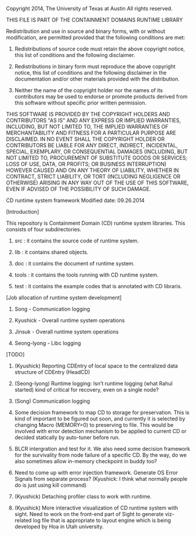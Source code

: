 Copyright 2014, The University of Texas at Austin 
All rights reserved.

THIS FILE IS PART OF THE CONTAINMENT DOMAINS RUNTIME LIBRARY

Redistribution and use in source and binary forms, with or without
modification, are permitted provided that the following conditions are
met: 

1. Redistributions of source code must retain the above copyright
notice, this list of conditions and the following disclaimer. 

2. Redistributions in binary form must reproduce the above copyright
notice, this list of conditions and the following disclaimer in the
documentation and/or other materials provided with the distribution. 

3. Neither the name of the copyright holder nor the names of its
contributors may be used to endorse or promote products derived from
this software without specific prior written permission. 

THIS SOFTWARE IS PROVIDED BY THE COPYRIGHT HOLDERS AND CONTRIBUTORS
"AS IS" AND ANY EXPRESS OR IMPLIED WARRANTIES, INCLUDING, BUT NOT
LIMITED TO, THE IMPLIED WARRANTIES OF MERCHANTABILITY AND FITNESS
FOR A PARTICULAR PURPOSE ARE DISCLAIMED. IN NO EVENT SHALL THE
COPYRIGHT HOLDER OR CONTRIBUTORS BE LIABLE FOR ANY DIRECT, INDIRECT,
INCIDENTAL, SPECIAL, EXEMPLARY, OR CONSEQUENTIAL DAMAGES (INCLUDING,
BUT NOT LIMITED TO, PROCUREMENT OF SUBSTITUTE GOODS OR SERVICES;
LOSS OF USE, DATA, OR PROFITS; OR BUSINESS INTERRUPTION) HOWEVER
CAUSED AND ON ANY THEORY OF LIABILITY, WHETHER IN CONTRACT, STRICT
LIABILITY, OR TORT (INCLUDING NEGLIGENCE OR OTHERWISE) ARISING IN
ANY WAY OUT OF THE USE OF THIS SOFTWARE, EVEN IF ADVISED OF THE
POSSIBILITY OF SUCH DAMAGE.


CD runtime system framework										Modified date: 09.26.2014


[Introduction]

This repository is Containment Domain (CD) runtime system libraries. This consists of four subdirectories.

1. src : it contains the source code of runtime system.

2. lib : it contains shared objects.

3. doc : it contains the document of runtime system.

4. tools : it contains the tools running with CD runtime system.

5. test : it contains the example codes that is annotated with CD libraris.


[Job allocation of runtime system development]

1. Song - Communication logging

2. Kyushick - Overall runtime system operations

3. Jinsuk - Overall runtime system operations

4. Seong-lyong - Libc logging 


[TODO]

1. (Kyushick) Reporting CDEntry of local space to the centralized data structure of CDEntry (HeadCD)

2. (Seong-lyong) Runtime logging: Isn’t runtime logging (what Rahul started) kind of critical for recovery, even on a single node?

3. (Song) Communication logging 

4. Some decision framework to map CD to storage for preservation. 
This is kind of important to be figured out soon, and currently it is selected by changing Macro (MEMORY=0) to preserving to file. 
This would be involved with error detection mechanism to be applied to current CD or decided statically by auto-tuner before run.

5. BLCR intergration and test for it. We also need some decision framework for the survivality from node failure of a specific CD. 
By the way, do we also sometimes allow in-memory checkpoint in buddy too?

6. Need to come up with error injection framework.
Generate OS Error Signals from separate process? 
(Kyushick: I think what normally people do is just using kill command)

7. (Kyushick) Detaching profiler class to work with runtime.

8. (Kyushick) More interactive visualization of CD runtime system with sight. 
Need to work on the front-end part of Sight to generate viz-related log file that is appropriate to layout engine which is being developed by Hoa in Utah university.



